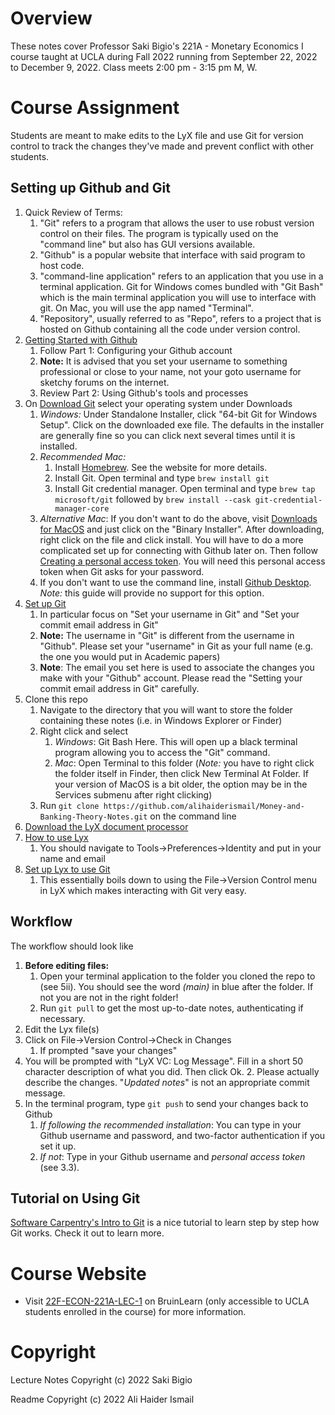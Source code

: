 # Overview

These notes cover 
Professor Saki Bigio's
221A - Monetary Economics I
course taught at 
UCLA 
during 
Fall 2022 
running from 
September 22, 2022 to December 9, 2022. 
Class meets 2:00 pm - 3:15 pm M, W. 

# Course Assignment

Students are meant to make edits to the LyX file and use Git for version control to track the changes they've made and prevent conflict with other students. 

## Setting up Github and Git

1. Quick Review of Terms: 
	1. "Git" refers to a program that allows the user to use robust version control on their files. The program is typically used on the "command line" but also has GUI versions available.
	2. "Github" is a popular website that interface with said program to host code.
	3. "command-line application" refers to an application that you use in a terminal application. Git for Windows comes bundled with "Git Bash" which is the main terminal application you will use to interface with git. On Mac, you will use the app named "Terminal".
	4. "Repository", usually referred to as "Repo", refers to a project that is hosted on Github containing all the code under version control.
2. [Getting Started with Github](https://docs.github.com/en/get-started/onboarding/getting-started-with-your-github-account)
	1. Follow Part 1: Configuring your Github account
	2. **Note:** It is advised that you set your username to something professional or close to your name, not your goto username for sketchy forums on the internet.
	3. Review Part 2: Using Github's tools and processes
3. On [Download Git](https://git-scm.com/downloads) select your operating system under Downloads
	1. *Windows:* Under Standalone Installer, click "64-bit Git for Windows Setup". Click on the downloaded exe file. The defaults in the installer are generally fine so you can click next several times until it is installed.
	2. *Recommended Mac:* 
		1. Install [Homebrew](https://brew.sh/). See the website for more details.
		2. Install Git. Open terminal and type `brew install git`
		3. Install Git credential manager. Open terminal and type `brew tap microsoft/git` followed by `brew install --cask git-credential-manager-core`
	3. *Alternative Mac*: If you don't want to do the above, visit [Downloads for MacOS](https://git-scm.com/download/mac) and just click on the "Binary Installer". After downloading, right click on the file and click install. You will have to do a more complicated set up for connecting with Github later on. Then follow [Creating a personal access token](https://docs.github.com/en/authentication/keeping-your-account-and-data-secure/creating-a-personal-access-token0). You will need this personal access token when Git asks for your password.
	4. If you don't want to use the command line, install [Github Desktop](https://docs.github.com/en/desktop/installing-and-configuring-github-desktop). *Note:* this guide will provide no support for this option.
4. [Set up Git](https://docs.github.com/en/get-started/quickstart/set-up-git)
	1. In particular focus on "Set your username in Git" and "Set your commit email address in Git"
	2. **Note:** The username in "Git" is different from the username in
	  "Github". Please set your "username" in Git as your full name (e.g. the
	  one you would put in Academic papers)
	3. **Note**: The email you set here is used to associate the changes you
	  make with your "Github" account. Please read the "Setting your commit
	  email address in Git" carefully.
5. Clone this repo
	1. Navigate to the directory that you will want to store the folder containing these notes (i.e. in Windows Explorer or Finder)
	2. Right click and select
		1. *Windows*: Git Bash Here. This will open up a black terminal program allowing you to access the "Git" command.
		2. *Mac*: Open Terminal to this folder (*Note:* you have to right click the folder itself in Finder, then click New Terminal At Folder. If your version of MacOS is a bit older, the option may be in the Services submenu after right clicking)
	3. Run `git clone https://github.com/alihaiderismail/Money-and-Banking-Theory-Notes.git` on the command line
6. [Download the LyX document processor](https://www.lyx.org/)
7. [How to use Lyx](https://wiki.lyx.org/LyX/Tutorials)
	1. You should navigate to Tools->Preferences->Identity and put in your name and email
8. [Set up Lyx to use Git](https://www.lyx.org/HowToUseGIT)
	1. This essentially boils down to using the File->Version Control menu in LyX which makes interacting with Git very easy.

## Workflow 

The workflow should look like
1. **Before editing files:** 
	1. Open your terminal application to the folder you cloned the repo to (see 5ii). You should see the word *(main)* in blue after the folder. If not you are not in the right folder!
	2. Run `git pull` to get the most up-to-date notes, authenticating if necessary.
2. Edit the Lyx file(s)
3. Click on File->Version Control->Check in Changes
	1. If prompted "save your changes"
4. You will be prompted with "LyX VC: Log Message". Fill in a short 50 character description of what you did. Then click Ok.
	2. Please actually describe the changes. "*Updated notes*" is not an appropriate commit message. 
5. In the terminal program, type `git push` to send your changes back to Github
	1. *If following the recommended installation*: You can type in your Github username and password, and two-factor authentication if you set it up.
	2. *If not*: Type in your Github username and *personal access token* (see 3.3).

## Tutorial on Using Git

[Software Carpentry's Intro to Git](https://swcarpentry.github.io/git-novice/) is a nice tutorial to learn step by step how Git works. Check it out to learn more.

# Course Website

* Visit [22F-ECON-221A-LEC-1](https://bruinlearn.ucla.edu/courses/140538) on BruinLearn (only accessible to UCLA students enrolled in the course) for more information.

# Copyright

Lecture Notes Copyright (c) 2022 Saki Bigio

Readme Copyright (c) 2022 Ali Haider Ismail
